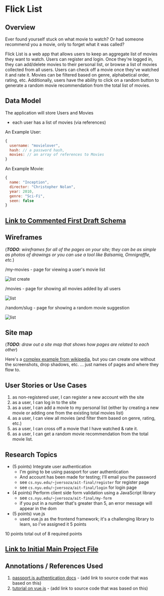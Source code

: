 # Flick List

## Overview

Ever found yourself stuck on what movie to watch? Or had someone recommend you a movie, only to forget what it was called?

Flick List is a web app that allows users to keep an aggregate list of movies they want to watch. Users can register and login. Once they're logged in, they can add/delete movies to their personal list, or browse a list of movies collected from all users. Users can check off a movie once they've watched it and rate it. Movies can be filtered based on genre, alphabetical order, rating, etc. Additionally, users have the ability to click on a random button to generate a random movie recommendation from the total list of movies.

## Data Model

The application will store Users and Movies

* each user has a list of movies (via references)

An Example User:

```javascript
{
  username: "movielover",
  hash: // a password hash,
  movies: // an array of references to Movies
}
```

An Example Movie:

```javascript
{
  name: "Inception",
  director: "Christopher Nolan",
  year: 2010,
  genre: "Sci-Fi",
  seen: false
}
```


## [Link to Commented First Draft Schema](db.js) 

## Wireframes

(___TODO__: wireframes for all of the pages on your site; they can be as simple as photos of drawings or you can use a tool like Balsamiq, Omnigraffle, etc._)

/my-movies - page for viewing a user's movie list

![list create](documentation/list-create.png)

/movies - page for showing all movies added by all users

![list](documentation/list.png)

/random/slug - page for showing a random movie suggestion

![list](documentation/list-slug.png)

## Site map

(___TODO__: draw out a site map that shows how pages are related to each other_)

Here's a [complex example from wikipedia](https://upload.wikimedia.org/wikipedia/commons/2/20/Sitemap_google.jpg), but you can create one without the screenshots, drop shadows, etc. ... just names of pages and where they flow to.

## User Stories or Use Cases

1. as non-registered user, I can register a new account with the site
2. as a user, I can log in to the site
3. as a user, I can add a movie to my personal list (either by creating a new movie or adding one from the existing total movies list)
4. as a user, I can view all movies (and filter them based on genre, rating, etc.)
5. as a user, I can cross off a movie that I have watched & rate it.
7. as a user, I can get a random movie recommendation from the total movie list.

## Research Topics

* (5 points) Integrate user authentication
    * I'm going to be using passport for user authentication
    * And account has been made for testing; I'll email you the password
    * see <code>cs.nyu.edu/~jversoza/ait-final/register</code> for register page
    * see <code>cs.nyu.edu/~jversoza/ait-final/login</code> for login page
* (4 points) Perform client side form validation using a JavaScript library
    * see <code>cs.nyu.edu/~jversoza/ait-final/my-form</code>
    * if you put in a number that's greater than 5, an error message will appear in the dom
* (5 points) vue.js
    * used vue.js as the frontend framework; it's a challenging library to learn, so I've assigned it 5 points

10 points total out of 8 required points


## [Link to Initial Main Project File](app.js) 

## Annotations / References Used

1. [passport.js authentication docs](http://passportjs.org/docs) - (add link to source code that was based on this)
2. [tutorial on vue.js](https://vuejs.org/v2/guide/) - (add link to source code that was based on this)
